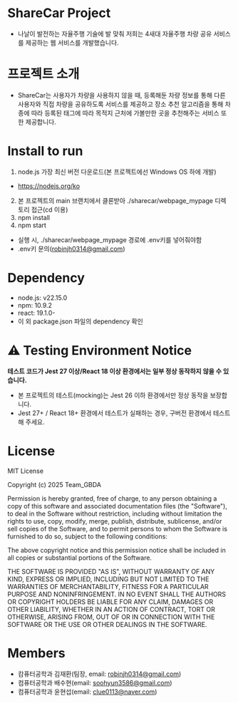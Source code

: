 # ShareCar Project
- 나날이 발전하는 자율주행 기술에 발 맞춰 저희는 4새대 자율주행 차량 공유 서비스를 제공하는 웹 서비스를 개발했습니다.

# 프로젝트 소개 
- ShareCar는 사용자가 차량을 사용하지 않을 때, 등록해둔 차량 정보를 통해 다른 사용자와 직접 차량을 공유하도록 
서비스를 제공하고 장소 추천 알고리즘을 통해 차종에 따라 등록된 태그에 따라 목적지 근처에 가볼만한 곳을 추천해주는 
서비스 또한 제공합니다.

# Install to run
1. node.js 가장 최신 버전 다운로드(본 프로젝트에선 Windows OS 하에 개발)
- https://nodejs.org/ko
2. 본 프로젝트의 main 브랜치에서 클론받아 ./sharecar/webpage_mypage 디렉토리 접근(cd 이용)
3. npm install
4. npm start
- 실행 시, ./sharecar/webpage_mypage 경로에 .env키를 넣어줘야함
- .env키 문의(robinjh0314@gmail.com)

# Dependency
- node.js: v22.15.0
- npm: 10.9.2
- react: 19.1.0- 
- 이 외 package.json 파일의 dependency 확인

# ⚠️ Testing Environment Notice
**테스트 코드가 Jest 27 이상/React 18 이상 환경에서는 일부 정상 동작하지 않을 수 있습니다.**
- 본 프로젝트의 테스트(mocking)는 Jest 26 이하 환경에서만 정상 동작을 보장합니다.
- Jest 27+ / React 18+ 환경에서 테스트가 실패하는 경우, 구버전 환경에서 테스트해 주세요.

# License
MIT License

Copyright (c) 2025 Team_GBDA

Permission is hereby granted, free of charge, to any person obtaining a copy
of this software and associated documentation files (the "Software"), to deal
in the Software without restriction, including without limitation the rights
to use, copy, modify, merge, publish, distribute, sublicense, and/or sell
copies of the Software, and to permit persons to whom the Software is
furnished to do so, subject to the following conditions:

The above copyright notice and this permission notice shall be included in all
copies or substantial portions of the Software.

THE SOFTWARE IS PROVIDED "AS IS", WITHOUT WARRANTY OF ANY KIND, EXPRESS OR
IMPLIED, INCLUDING BUT NOT LIMITED TO THE WARRANTIES OF MERCHANTABILITY,
FITNESS FOR A PARTICULAR PURPOSE AND NONINFRINGEMENT. IN NO EVENT SHALL THE
AUTHORS OR COPYRIGHT HOLDERS BE LIABLE FOR ANY CLAIM, DAMAGES OR OTHER
LIABILITY, WHETHER IN AN ACTION OF CONTRACT, TORT OR OTHERWISE, ARISING FROM,
OUT OF OR IN CONNECTION WITH THE SOFTWARE OR THE USE OR OTHER DEALINGS IN THE
SOFTWARE.

# Members
- 캄퓨터공학과 김재환(팀장, email: robinjh0314@gmail.com)
- 컴퓨터공학과 배수현(email: soohyun3586@gmail.com) 
- 컴퓨터공학과 윤현섭(email: clue0113@naver.com)
